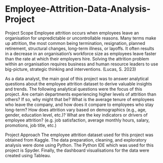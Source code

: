 # Employee-Attrition-Data-Analysis-Project
Project Scope
Employee attrition occurs when employees leave an organisation for unpredictable or uncontrollable reasons. Many terms make up attrition, the most common being termination, resignation, planned retirement, structural changes, long-term illness, or layoffs. It often results in a decrease in an organisation’s workforce size as employees leave faster than the rate at which their employers hire. Solving the attrition problem within an organisation requires business and human resource leaders to use big-picture, strategic thinking and interventions. (Lucas, S. 2023)

As a data analyst, the main goal of this project was to answer analytical questions about the employee attrition dataset to derive valuable insights and trends. The following analytical questions were the focus of this project.
Are certain departments experiencing higher levels of attrition than others? If so, why might that be?
What is the average tenure of employees who leave the company, and how does it compare to employees who stay long-term?
How does attrition vary based on demographics (e.g., age, gender, education level, etc.)?
What are the key indicators or drivers of employee attrition? (e.g. job satisfaction, average monthly hours, salary, promotions, job title, etc.)

Project Approach
The employee attrition dataset used for this project was obtained from Kaggle. The data preparation, cleaning, and exploratory analysis were done using Python. The Python IDE which was used for this project is Spyder. Finally, the dashboard visualisations for the data were created using Tableau.
